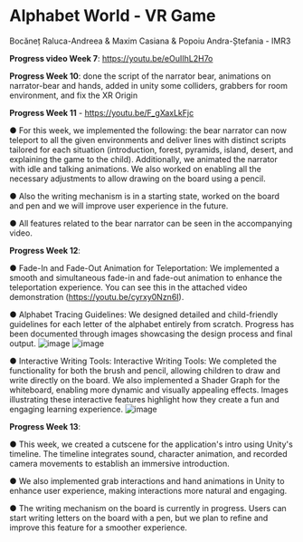 # Alphabet World - VR Game
Bocăneț Raluca-Andreea & Maxim Casiana & Popoiu Andra-Ștefania - IMR3

**Progress video Week 7**: https://youtu.be/eOuIIhL2H7o

**Progress Week 10**: done the script of the narrator bear, animations on narrator-bear and hands, added in unity some colliders, grabbers for room environment, and fix the XR Origin

**Progress Week 11** - https://youtu.be/F_gXaxLkFjc

  ● For this week, we implemented the following: the bear narrator can now teleport to all the given environments and deliver lines with distinct scripts tailored for each situation (introduction, forest, pyramids, island, desert, and explaining the game to the child). Additionally, we animated the narrator with idle and talking animations. We also worked on enabling all the necessary adjustments to allow drawing on the board using a pencil.

  ● Also the writing mechanism is in a starting state, worked on the board and pen and we will improve user experience in the future.
  
  ● All features related to the bear narrator can be seen in the accompanying video.

**Progress Week 12**:

  ● Fade-In and Fade-Out Animation for Teleportation:
We implemented a smooth and simultaneous fade-in and fade-out animation to enhance the teleportation experience. You can see this in the attached video demonstration (https://youtu.be/cyrxy0Nzn6I).

  ● Alphabet Tracing Guidelines:
We designed detailed and child-friendly guidelines for each letter of the alphabet entirely from scratch. Progress has been documented through images showcasing the design process and final output.
![image](https://github.com/user-attachments/assets/fba147cc-cb7b-4bbb-9eab-bb44898d9bd2)
![image](https://github.com/user-attachments/assets/c247139b-254a-4ae2-9594-724107d8af22)

 ● Interactive Writing Tools:
Interactive Writing Tools: We completed the functionality for both the brush and pencil, allowing children to draw and write directly on the board. We also implemented a Shader Graph for the whiteboard, enabling more dynamic and visually appealing effects. Images illustrating these interactive features highlight how they create a fun and engaging learning experience.
![image](https://github.com/user-attachments/assets/e7cec843-f33f-47cd-9000-7eceee6c8875)

**Progress Week 13**:

  ● This week, we created a cutscene for the application's intro using Unity's timeline. The timeline integrates sound, character animation, and recorded camera movements to establish an immersive introduction.

  ● We also implemented grab interactions and hand animations in Unity to enhance user experience, making interactions more natural and engaging.

  ● The writing mechanism on the board is currently in progress. Users can start writing letters on the board with a pen, but we plan to refine and improve this feature for a smoother experience.
